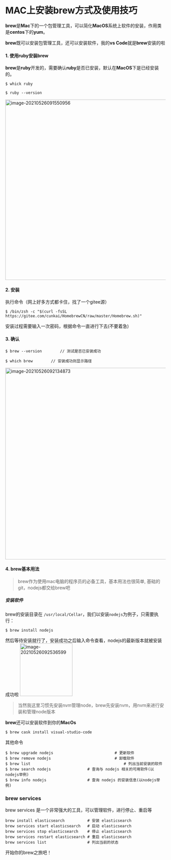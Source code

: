 # MAC上安装brew方式及使用技巧

**brew**是**Mac**下的一个包管理工具，可以简化**MacOS**系统上软件的安装，作用类是**centos**下的**yum**。

**brew**既可以安装包管理工具，还可以安装软件，我的**vs Code**就是**brew**安装的啦

#### 1. 使用ruby安装brew

**brew**是**ruby**开发的，需要确认**ruby**是否已安装，默认在**MacOS**下是已经安装的。

```
$ whick ruby
```

```
$ ruby --version
```
<img width="565" alt="image-20210526091550956" src="https://user-images.githubusercontent.com/29434858/119590044-98f1d980-be06-11eb-85ad-ae12c6bf58bc.png">

#### 2. 安装

执行命令（网上好多方式都卡住，找了一个gitee源）

```
$ /bin/zsh -c "$(curl -fsSL https://gitee.com/cunkai/HomebrewCN/raw/master/Homebrew.sh)"
```

安装过程需要输入一次密码，根据命令一直进行下去(不要着急)

#### 3. 确认

```
$ brew --version		// 测试是否已安装成功
```

```
$ which brew		// 安装成功则显示路径
```
<img width="600" alt="image-20210526092134873" src="https://user-images.githubusercontent.com/29434858/119590078-adce6d00-be06-11eb-8002-3e1506b9cba0.png">

#### 4. brew基本用法

> brew作为使用mac电脑的程序员的必备工具，基本用法也很简单, 基础的git，nodejs都交给brew吧

##### 安装软件

brew的安装目录在 `/usr/local/Cellar`，我们以安装`nodejs`为例子，只需要执行：

```
$ brew install nodejs
```

然后等待安装就行了，安装成功之后输入命令查看，nodejs的最新版本就被安装成功啦
<img width="165" alt="image-20210526092536599" src="https://user-images.githubusercontent.com/29434858/119590102-b6bf3e80-be06-11eb-93ce-1a5fae216757.png">

> 当然我这里习惯先安装nvm管理node，brew先安装nvm，用nvm来进行安装和管理node版本

**brew**还可以安装软件到你的**MacOs**

```
$ brew cask install visual-studio-code
```



其他命令

```
$ brew upgrade nodejs							# 更新软件
$ brew remove nodejs							# 卸载软件
$ brew list      									# 列出当前安装的软件 
$ brew search nodejs          		# 查询与 nodejs 相关的可用软件(以nodejs举例)
$ brew info nodejs            		# 查询 nodejs 的安装信息(以nodejs举例)
```

### brew services

brew services 是一个非常强大的工具，可以管理软件，进行停止、重启等

```text
brew install elasticsearch          # 安装 elasticsearch
brew services start elasticsearch   # 启动 elasticsearch
brew services stop elasticsearch    # 停止 elasticsearch
brew services restart elasticsearch # 重启 elasticsearch
brew services list                  # 列出当前的状态
```

开始你的brew之旅吧！
